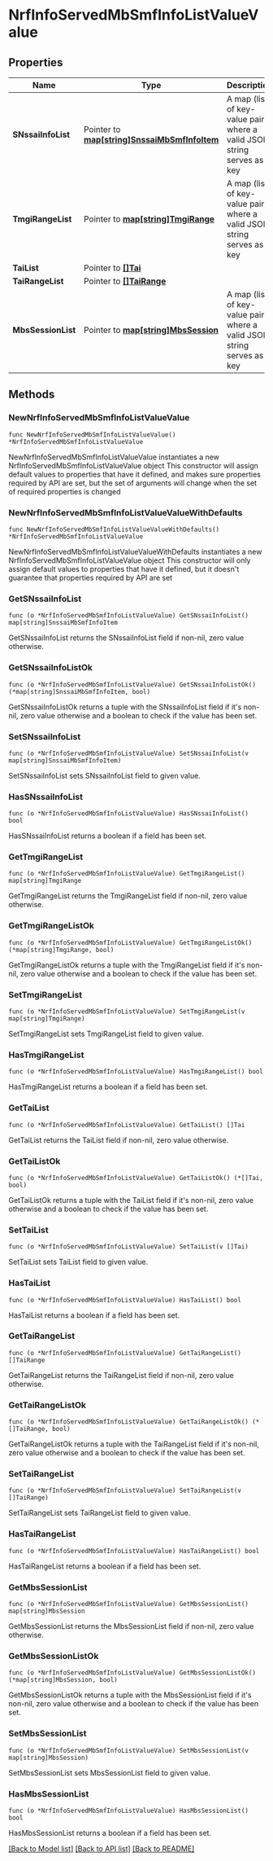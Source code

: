 # NrfInfoServedMbSmfInfoListValueValue

## Properties

Name | Type | Description | Notes
------------ | ------------- | ------------- | -------------
**SNssaiInfoList** | Pointer to [**map[string]SnssaiMbSmfInfoItem**](SnssaiMbSmfInfoItem.md) | A map (list of key-value pairs) where a valid JSON string serves as key | [optional] 
**TmgiRangeList** | Pointer to [**map[string]TmgiRange**](TmgiRange.md) | A map (list of key-value pairs) where a valid JSON string serves as key | [optional] 
**TaiList** | Pointer to [**[]Tai**](Tai.md) |  | [optional] 
**TaiRangeList** | Pointer to [**[]TaiRange**](TaiRange.md) |  | [optional] 
**MbsSessionList** | Pointer to [**map[string]MbsSession**](MbsSession.md) | A map (list of key-value pairs) where a valid JSON string serves as key | [optional] 

## Methods

### NewNrfInfoServedMbSmfInfoListValueValue

`func NewNrfInfoServedMbSmfInfoListValueValue() *NrfInfoServedMbSmfInfoListValueValue`

NewNrfInfoServedMbSmfInfoListValueValue instantiates a new NrfInfoServedMbSmfInfoListValueValue object
This constructor will assign default values to properties that have it defined,
and makes sure properties required by API are set, but the set of arguments
will change when the set of required properties is changed

### NewNrfInfoServedMbSmfInfoListValueValueWithDefaults

`func NewNrfInfoServedMbSmfInfoListValueValueWithDefaults() *NrfInfoServedMbSmfInfoListValueValue`

NewNrfInfoServedMbSmfInfoListValueValueWithDefaults instantiates a new NrfInfoServedMbSmfInfoListValueValue object
This constructor will only assign default values to properties that have it defined,
but it doesn't guarantee that properties required by API are set

### GetSNssaiInfoList

`func (o *NrfInfoServedMbSmfInfoListValueValue) GetSNssaiInfoList() map[string]SnssaiMbSmfInfoItem`

GetSNssaiInfoList returns the SNssaiInfoList field if non-nil, zero value otherwise.

### GetSNssaiInfoListOk

`func (o *NrfInfoServedMbSmfInfoListValueValue) GetSNssaiInfoListOk() (*map[string]SnssaiMbSmfInfoItem, bool)`

GetSNssaiInfoListOk returns a tuple with the SNssaiInfoList field if it's non-nil, zero value otherwise
and a boolean to check if the value has been set.

### SetSNssaiInfoList

`func (o *NrfInfoServedMbSmfInfoListValueValue) SetSNssaiInfoList(v map[string]SnssaiMbSmfInfoItem)`

SetSNssaiInfoList sets SNssaiInfoList field to given value.

### HasSNssaiInfoList

`func (o *NrfInfoServedMbSmfInfoListValueValue) HasSNssaiInfoList() bool`

HasSNssaiInfoList returns a boolean if a field has been set.

### GetTmgiRangeList

`func (o *NrfInfoServedMbSmfInfoListValueValue) GetTmgiRangeList() map[string]TmgiRange`

GetTmgiRangeList returns the TmgiRangeList field if non-nil, zero value otherwise.

### GetTmgiRangeListOk

`func (o *NrfInfoServedMbSmfInfoListValueValue) GetTmgiRangeListOk() (*map[string]TmgiRange, bool)`

GetTmgiRangeListOk returns a tuple with the TmgiRangeList field if it's non-nil, zero value otherwise
and a boolean to check if the value has been set.

### SetTmgiRangeList

`func (o *NrfInfoServedMbSmfInfoListValueValue) SetTmgiRangeList(v map[string]TmgiRange)`

SetTmgiRangeList sets TmgiRangeList field to given value.

### HasTmgiRangeList

`func (o *NrfInfoServedMbSmfInfoListValueValue) HasTmgiRangeList() bool`

HasTmgiRangeList returns a boolean if a field has been set.

### GetTaiList

`func (o *NrfInfoServedMbSmfInfoListValueValue) GetTaiList() []Tai`

GetTaiList returns the TaiList field if non-nil, zero value otherwise.

### GetTaiListOk

`func (o *NrfInfoServedMbSmfInfoListValueValue) GetTaiListOk() (*[]Tai, bool)`

GetTaiListOk returns a tuple with the TaiList field if it's non-nil, zero value otherwise
and a boolean to check if the value has been set.

### SetTaiList

`func (o *NrfInfoServedMbSmfInfoListValueValue) SetTaiList(v []Tai)`

SetTaiList sets TaiList field to given value.

### HasTaiList

`func (o *NrfInfoServedMbSmfInfoListValueValue) HasTaiList() bool`

HasTaiList returns a boolean if a field has been set.

### GetTaiRangeList

`func (o *NrfInfoServedMbSmfInfoListValueValue) GetTaiRangeList() []TaiRange`

GetTaiRangeList returns the TaiRangeList field if non-nil, zero value otherwise.

### GetTaiRangeListOk

`func (o *NrfInfoServedMbSmfInfoListValueValue) GetTaiRangeListOk() (*[]TaiRange, bool)`

GetTaiRangeListOk returns a tuple with the TaiRangeList field if it's non-nil, zero value otherwise
and a boolean to check if the value has been set.

### SetTaiRangeList

`func (o *NrfInfoServedMbSmfInfoListValueValue) SetTaiRangeList(v []TaiRange)`

SetTaiRangeList sets TaiRangeList field to given value.

### HasTaiRangeList

`func (o *NrfInfoServedMbSmfInfoListValueValue) HasTaiRangeList() bool`

HasTaiRangeList returns a boolean if a field has been set.

### GetMbsSessionList

`func (o *NrfInfoServedMbSmfInfoListValueValue) GetMbsSessionList() map[string]MbsSession`

GetMbsSessionList returns the MbsSessionList field if non-nil, zero value otherwise.

### GetMbsSessionListOk

`func (o *NrfInfoServedMbSmfInfoListValueValue) GetMbsSessionListOk() (*map[string]MbsSession, bool)`

GetMbsSessionListOk returns a tuple with the MbsSessionList field if it's non-nil, zero value otherwise
and a boolean to check if the value has been set.

### SetMbsSessionList

`func (o *NrfInfoServedMbSmfInfoListValueValue) SetMbsSessionList(v map[string]MbsSession)`

SetMbsSessionList sets MbsSessionList field to given value.

### HasMbsSessionList

`func (o *NrfInfoServedMbSmfInfoListValueValue) HasMbsSessionList() bool`

HasMbsSessionList returns a boolean if a field has been set.


[[Back to Model list]](../README.md#documentation-for-models) [[Back to API list]](../README.md#documentation-for-api-endpoints) [[Back to README]](../README.md)


